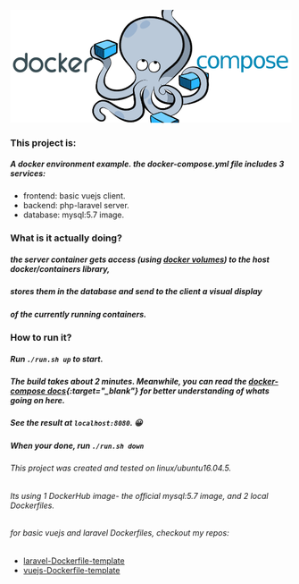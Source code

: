 ![docker-compose](docker-compose.png)

### This project is:

##### A docker environment example. the docker-compose.yml file includes 3 services:
 - frontend: basic vuejs client.
 - backend: php-laravel server.
 - database: mysql:5.7 image.
 
 ### What is it actually doing?
 
 ##### the server container gets access (using [docker volumes](https://docs.docker.com/storage/volumes/)) to the host docker/containers library,
 ##### stores them in the database and send to the client a visual display
 ##### of the currently running containers.
 
 ### How to run it?
 
 ##### Run `./run.sh up` to start.
 ##### The build takes about 2 minutes. Meanwhile, you can read the [docker-compose docs](https://docs.docker.com/compose/overview/){:target="_blank"} for better understanding of whats going on here.
 ##### See the result at `localhost:8080`. :grinning:
 ##### When your done, run `./run.sh down`
 
 ###### This project was created and tested on linux/ubuntu16.04.5.
 ###### Its using 1 DockerHub image- the official mysql:5.7 image, and 2 local Dockerfiles.
 ###### for basic vuejs and laravel Dockerfiles, checkout my repos:
  - [laravel-Dockerfile-template](https://github.com/Efrat19/laravel-Dockerfile-template)
  - [vuejs-Dockerfile-template](https://github.com/Efrat19/vuejs-Dockerfile-template)